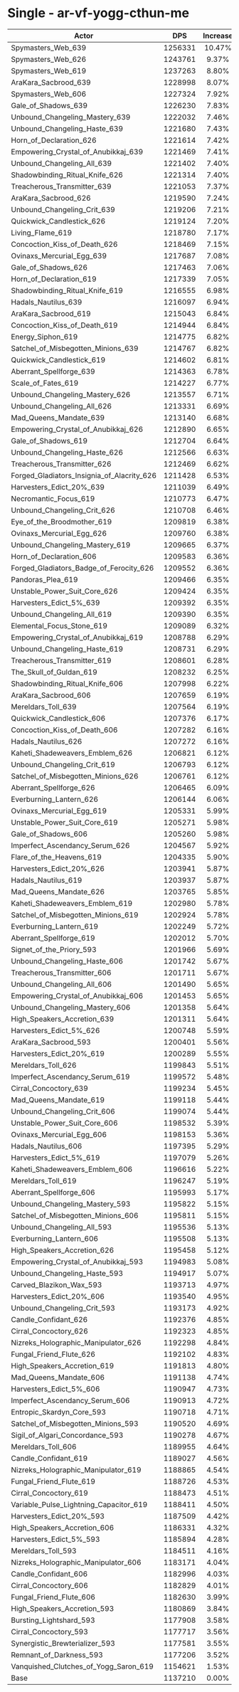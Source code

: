 # Single - ar-vf-yogg-cthun-me
| Actor | DPS | Increase |
|---|:---:|:---:|
|Spymasters_Web_639|1256331|10.47%|
|Spymasters_Web_626|1243761|9.37%|
|Spymasters_Web_619|1237263|8.80%|
|AraKara_Sacbrood_639|1228998|8.07%|
|Spymasters_Web_606|1227324|7.92%|
|Gale_of_Shadows_639|1226230|7.83%|
|Unbound_Changeling_Mastery_639|1222032|7.46%|
|Unbound_Changeling_Haste_639|1221680|7.43%|
|Horn_of_Declaration_626|1221614|7.42%|
|Empowering_Crystal_of_Anubikkaj_639|1221469|7.41%|
|Unbound_Changeling_All_639|1221402|7.40%|
|Shadowbinding_Ritual_Knife_626|1221314|7.40%|
|Treacherous_Transmitter_639|1221053|7.37%|
|AraKara_Sacbrood_626|1219590|7.24%|
|Unbound_Changeling_Crit_639|1219206|7.21%|
|Quickwick_Candlestick_626|1219124|7.20%|
|Living_Flame_619|1218780|7.17%|
|Concoction_Kiss_of_Death_626|1218469|7.15%|
|Ovinaxs_Mercurial_Egg_639|1217687|7.08%|
|Gale_of_Shadows_626|1217463|7.06%|
|Horn_of_Declaration_619|1217339|7.05%|
|Shadowbinding_Ritual_Knife_619|1216555|6.98%|
|Hadals_Nautilus_639|1216097|6.94%|
|AraKara_Sacbrood_619|1215043|6.84%|
|Concoction_Kiss_of_Death_619|1214944|6.84%|
|Energy_Siphon_619|1214775|6.82%|
|Satchel_of_Misbegotten_Minions_639|1214767|6.82%|
|Quickwick_Candlestick_619|1214602|6.81%|
|Aberrant_Spellforge_639|1214363|6.78%|
|Scale_of_Fates_619|1214227|6.77%|
|Unbound_Changeling_Mastery_626|1213557|6.71%|
|Unbound_Changeling_All_626|1213331|6.69%|
|Mad_Queens_Mandate_639|1213140|6.68%|
|Empowering_Crystal_of_Anubikkaj_626|1212890|6.65%|
|Gale_of_Shadows_619|1212704|6.64%|
|Unbound_Changeling_Haste_626|1212566|6.63%|
|Treacherous_Transmitter_626|1212469|6.62%|
|Forged_Gladiators_Insignia_of_Alacrity_626|1211428|6.53%|
|Harvesters_Edict_20%_639|1211039|6.49%|
|Necromantic_Focus_619|1210773|6.47%|
|Unbound_Changeling_Crit_626|1210708|6.46%|
|Eye_of_the_Broodmother_619|1209819|6.38%|
|Ovinaxs_Mercurial_Egg_626|1209760|6.38%|
|Unbound_Changeling_Mastery_619|1209665|6.37%|
|Horn_of_Declaration_606|1209583|6.36%|
|Forged_Gladiators_Badge_of_Ferocity_626|1209552|6.36%|
|Pandoras_Plea_619|1209466|6.35%|
|Unstable_Power_Suit_Core_626|1209424|6.35%|
|Harvesters_Edict_5%_639|1209392|6.35%|
|Unbound_Changeling_All_619|1209390|6.35%|
|Elemental_Focus_Stone_619|1209089|6.32%|
|Empowering_Crystal_of_Anubikkaj_619|1208788|6.29%|
|Unbound_Changeling_Haste_619|1208731|6.29%|
|Treacherous_Transmitter_619|1208601|6.28%|
|The_Skull_of_Guldan_619|1208232|6.25%|
|Shadowbinding_Ritual_Knife_606|1207998|6.22%|
|AraKara_Sacbrood_606|1207659|6.19%|
|Mereldars_Toll_639|1207564|6.19%|
|Quickwick_Candlestick_606|1207376|6.17%|
|Concoction_Kiss_of_Death_606|1207282|6.16%|
|Hadals_Nautilus_626|1207272|6.16%|
|Kaheti_Shadeweavers_Emblem_626|1206821|6.12%|
|Unbound_Changeling_Crit_619|1206793|6.12%|
|Satchel_of_Misbegotten_Minions_626|1206761|6.12%|
|Aberrant_Spellforge_626|1206465|6.09%|
|Everburning_Lantern_626|1206144|6.06%|
|Ovinaxs_Mercurial_Egg_619|1205331|5.99%|
|Unstable_Power_Suit_Core_619|1205271|5.98%|
|Gale_of_Shadows_606|1205260|5.98%|
|Imperfect_Ascendancy_Serum_626|1204567|5.92%|
|Flare_of_the_Heavens_619|1204335|5.90%|
|Harvesters_Edict_20%_626|1203941|5.87%|
|Hadals_Nautilus_619|1203937|5.87%|
|Mad_Queens_Mandate_626|1203765|5.85%|
|Kaheti_Shadeweavers_Emblem_619|1202980|5.78%|
|Satchel_of_Misbegotten_Minions_619|1202924|5.78%|
|Everburning_Lantern_619|1202249|5.72%|
|Aberrant_Spellforge_619|1202012|5.70%|
|Signet_of_the_Priory_593|1201966|5.69%|
|Unbound_Changeling_Haste_606|1201742|5.67%|
|Treacherous_Transmitter_606|1201711|5.67%|
|Unbound_Changeling_All_606|1201490|5.65%|
|Empowering_Crystal_of_Anubikkaj_606|1201453|5.65%|
|Unbound_Changeling_Mastery_606|1201358|5.64%|
|High_Speakers_Accretion_639|1201311|5.64%|
|Harvesters_Edict_5%_626|1200748|5.59%|
|AraKara_Sacbrood_593|1200401|5.56%|
|Harvesters_Edict_20%_619|1200289|5.55%|
|Mereldars_Toll_626|1199843|5.51%|
|Imperfect_Ascendancy_Serum_619|1199572|5.48%|
|Cirral_Concoctory_639|1199234|5.45%|
|Mad_Queens_Mandate_619|1199118|5.44%|
|Unbound_Changeling_Crit_606|1199074|5.44%|
|Unstable_Power_Suit_Core_606|1198532|5.39%|
|Ovinaxs_Mercurial_Egg_606|1198153|5.36%|
|Hadals_Nautilus_606|1197395|5.29%|
|Harvesters_Edict_5%_619|1197079|5.26%|
|Kaheti_Shadeweavers_Emblem_606|1196616|5.22%|
|Mereldars_Toll_619|1196247|5.19%|
|Aberrant_Spellforge_606|1195993|5.17%|
|Unbound_Changeling_Mastery_593|1195822|5.15%|
|Satchel_of_Misbegotten_Minions_606|1195811|5.15%|
|Unbound_Changeling_All_593|1195536|5.13%|
|Everburning_Lantern_606|1195508|5.13%|
|High_Speakers_Accretion_626|1195458|5.12%|
|Empowering_Crystal_of_Anubikkaj_593|1194983|5.08%|
|Unbound_Changeling_Haste_593|1194917|5.07%|
|Carved_Blazikon_Wax_593|1193713|4.97%|
|Harvesters_Edict_20%_606|1193540|4.95%|
|Unbound_Changeling_Crit_593|1193173|4.92%|
|Candle_Confidant_626|1192376|4.85%|
|Cirral_Concoctory_626|1192323|4.85%|
|Nizreks_Holographic_Manipulator_626|1192298|4.84%|
|Fungal_Friend_Flute_626|1192102|4.83%|
|High_Speakers_Accretion_619|1191813|4.80%|
|Mad_Queens_Mandate_606|1191138|4.74%|
|Harvesters_Edict_5%_606|1190947|4.73%|
|Imperfect_Ascendancy_Serum_606|1190913|4.72%|
|Entropic_Skardyn_Core_593|1190718|4.71%|
|Satchel_of_Misbegotten_Minions_593|1190520|4.69%|
|Sigil_of_Algari_Concordance_593|1190278|4.67%|
|Mereldars_Toll_606|1189955|4.64%|
|Candle_Confidant_619|1189027|4.56%|
|Nizreks_Holographic_Manipulator_619|1188865|4.54%|
|Fungal_Friend_Flute_619|1188726|4.53%|
|Cirral_Concoctory_619|1188473|4.51%|
|Variable_Pulse_Lightning_Capacitor_619|1188411|4.50%|
|Harvesters_Edict_20%_593|1187509|4.42%|
|High_Speakers_Accretion_606|1186331|4.32%|
|Harvesters_Edict_5%_593|1185894|4.28%|
|Mereldars_Toll_593|1184511|4.16%|
|Nizreks_Holographic_Manipulator_606|1183171|4.04%|
|Candle_Confidant_606|1182996|4.03%|
|Cirral_Concoctory_606|1182829|4.01%|
|Fungal_Friend_Flute_606|1182630|3.99%|
|High_Speakers_Accretion_593|1180869|3.84%|
|Bursting_Lightshard_593|1177908|3.58%|
|Cirral_Concoctory_593|1177717|3.56%|
|Synergistic_Brewterializer_593|1177581|3.55%|
|Remnant_of_Darkness_593|1177206|3.52%|
|Vanquished_Clutches_of_Yogg_Saron_619|1154621|1.53%|
|Base|1137210|0.00%|
